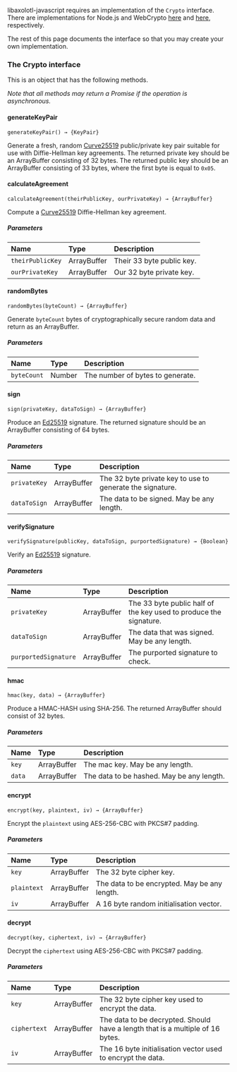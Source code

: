 libaxolotl-javascript requires an implementation of the `Crypto` interface. There are implementations for Node.js and
WebCrypto [here](https://github.com/joebandenburg/libaxolotl-crypto-node) and
[here](https://github.com/joebandenburg/libaxolotl-crypto-web), respectively.

The rest of this page documents the interface so that you may create your own implementation.

### The Crypto interface

This is an object that has the following methods.

*Note that all methods may return a Promise if the operation is asynchronous.*

#### generateKeyPair

```
generateKeyPair() → {KeyPair}
```

Generate a fresh, random [Curve25519](http://en.wikipedia.org/wiki/Curve25519) public/private key pair suitable for use
with Diffie-Hellman key agreements. The returned private key should be an ArrayBuffer consisting of 32 bytes. The
returned public key should be an ArrayBuffer consisting of 33 bytes, where the first byte is equal to `0x05`.

#### calculateAgreement

```
calculateAgreement(theirPublicKey, ourPrivateKey) → {ArrayBuffer}
```

Compute a [Curve25519](http://en.wikipedia.org/wiki/Curve25519) Diffie-Hellman key agreement.

##### Parameters

Name|Type|Description
:---|:---|:----------
`theirPublicKey`|ArrayBuffer|Their 33 byte public key.
`ourPrivateKey`|ArrayBuffer|Our 32 byte private key.

#### randomBytes

```
randomBytes(byteCount) → {ArrayBuffer}
```

Generate `byteCount` bytes of cryptographically secure random data and return as an ArrayBuffer.

##### Parameters

Name|Type|Description
:---|:---|:----------
`byteCount`|Number|The number of bytes to generate.

#### sign

```
sign(privateKey, dataToSign) → {ArrayBuffer}
```

Produce an [Ed25519](http://en.wikipedia.org/wiki/EdDSA) signature. The returned signature should be an ArrayBuffer
consisting of 64 bytes.

##### Parameters

Name|Type|Description
:---|:---|:----------
`privateKey`|ArrayBuffer|The 32 byte private key to use to generate the signature.
`dataToSign`|ArrayBuffer|The data to be signed. May be any length.

#### verifySignature

```
verifySignature(publicKey, dataToSign, purportedSignature) → {Boolean}
```

Verify an [Ed25519](http://en.wikipedia.org/wiki/EdDSA) signature.

##### Parameters

Name|Type|Description
:---|:---|:----------
`privateKey`|ArrayBuffer|The 33 byte public half of the key used to produce the signature.
`dataToSign`|ArrayBuffer|The data that was signed. May be any length.
`purportedSignature`|ArrayBuffer|The purported signature to check.

#### hmac

```
hmac(key, data) → {ArrayBuffer}
```

Produce a HMAC-HASH using SHA-256. The returned ArrayBuffer should consist of 32 bytes.

##### Parameters

Name|Type|Description
:---|:---|:----------
`key`|ArrayBuffer|The mac key. May be any length.
`data`|ArrayBuffer|The data to be hashed. May be any length.

#### encrypt

```
encrypt(key, plaintext, iv) → {ArrayBuffer}
```

Encrypt the `plaintext` using AES-256-CBC with PKCS#7 padding.

##### Parameters

Name|Type|Description
:---|:---|:----------
`key`|ArrayBuffer|The 32 byte cipher key.
`plaintext`|ArrayBuffer|The data to be encrypted. May be any length.
`iv`|ArrayBuffer|A 16 byte random initialisation vector.

#### decrypt

```
decrypt(key, ciphertext, iv) → {ArrayBuffer}
```

Decrypt the `ciphertext` using AES-256-CBC with PKCS#7 padding.

##### Parameters

Name|Type|Description
:---|:---|:----------
`key`|ArrayBuffer|The 32 byte cipher key used to encrypt the data.
`ciphertext`|ArrayBuffer|The data to be decrypted. Should have a length that is a multiple of 16 bytes.
`iv`|ArrayBuffer|The 16 byte initialisation vector used to encrypt the data.